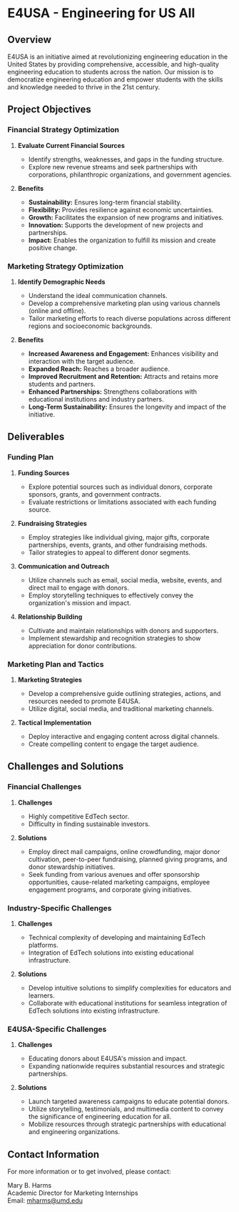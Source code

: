# E4USA - Engineering for US All

## Overview

E4USA is an initiative aimed at revolutionizing engineering education in the United States by providing comprehensive, accessible, and high-quality engineering education to students across the nation. Our mission is to democratize engineering education and empower students with the skills and knowledge needed to thrive in the 21st century.

## Project Objectives

### Financial Strategy Optimization

1. **Evaluate Current Financial Sources**
   - Identify strengths, weaknesses, and gaps in the funding structure.
   - Explore new revenue streams and seek partnerships with corporations, philanthropic organizations, and government agencies.

2. **Benefits**
   - **Sustainability:** Ensures long-term financial stability.
   - **Flexibility:** Provides resilience against economic uncertainties.
   - **Growth:** Facilitates the expansion of new programs and initiatives.
   - **Innovation:** Supports the development of new projects and partnerships.
   - **Impact:** Enables the organization to fulfill its mission and create positive change.

### Marketing Strategy Optimization

1. **Identify Demographic Needs**
   - Understand the ideal communication channels.
   - Develop a comprehensive marketing plan using various channels (online and offline).
   - Tailor marketing efforts to reach diverse populations across different regions and socioeconomic backgrounds.

2. **Benefits**
   - **Increased Awareness and Engagement:** Enhances visibility and interaction with the target audience.
   - **Expanded Reach:** Reaches a broader audience.
   - **Improved Recruitment and Retention:** Attracts and retains more students and partners.
   - **Enhanced Partnerships:** Strengthens collaborations with educational institutions and industry partners.
   - **Long-Term Sustainability:** Ensures the longevity and impact of the initiative.

## Deliverables

### Funding Plan

1. **Funding Sources**
   - Explore potential sources such as individual donors, corporate sponsors, grants, and government contracts.
   - Evaluate restrictions or limitations associated with each funding source.

2. **Fundraising Strategies**
   - Employ strategies like individual giving, major gifts, corporate partnerships, events, grants, and other fundraising methods.
   - Tailor strategies to appeal to different donor segments.

3. **Communication and Outreach**
   - Utilize channels such as email, social media, website, events, and direct mail to engage with donors.
   - Employ storytelling techniques to effectively convey the organization's mission and impact.

4. **Relationship Building**
   - Cultivate and maintain relationships with donors and supporters.
   - Implement stewardship and recognition strategies to show appreciation for donor contributions.

### Marketing Plan and Tactics

1. **Marketing Strategies**
   - Develop a comprehensive guide outlining strategies, actions, and resources needed to promote E4USA.
   - Utilize digital, social media, and traditional marketing channels.

2. **Tactical Implementation**
   - Deploy interactive and engaging content across digital channels.
   - Create compelling content to engage the target audience.

## Challenges and Solutions

### Financial Challenges

1. **Challenges**
   - Highly competitive EdTech sector.
   - Difficulty in finding sustainable investors.

2. **Solutions**
   - Employ direct mail campaigns, online crowdfunding, major donor cultivation, peer-to-peer fundraising, planned giving programs, and donor stewardship initiatives.
   - Seek funding from various avenues and offer sponsorship opportunities, cause-related marketing campaigns, employee engagement programs, and corporate giving initiatives.

### Industry-Specific Challenges

1. **Challenges**
   - Technical complexity of developing and maintaining EdTech platforms.
   - Integration of EdTech solutions into existing educational infrastructure.

2. **Solutions**
   - Develop intuitive solutions to simplify complexities for educators and learners.
   - Collaborate with educational institutions for seamless integration of EdTech solutions into existing infrastructure.

### E4USA-Specific Challenges

1. **Challenges**
   - Educating donors about E4USA's mission and impact.
   - Expanding nationwide requires substantial resources and strategic partnerships.

2. **Solutions**
   - Launch targeted awareness campaigns to educate potential donors.
   - Utilize storytelling, testimonials, and multimedia content to convey the significance of engineering education for all.
   - Mobilize resources through strategic partnerships with educational and engineering organizations.

## Contact Information

For more information or to get involved, please contact:

Mary B. Harms  
Academic Director for Marketing Internships  
Email: mharms@umd.edu
